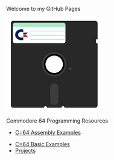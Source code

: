 Welcome to my GitHub Pages

![logo](floppy.png)

Commodore 64 Programming Resources

* [C=64 Assembly Examples](asm-tutorials.md)   
- [C=64 Basic Examples](basic/)  
- [Projects][3]

[3]:(Projects/)

 

